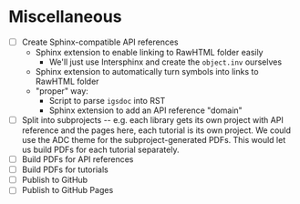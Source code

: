 # Miscellaneous

* [ ] Create Sphinx-compatible API references
    * Sphinx extension to enable linking to RawHTML folder easily
        * We'll just use Intersphinx and create the `object.inv` ourselves
    * Sphinx extension to automatically turn symbols into links to RawHTML folder
    * "proper" way:
        * Script to parse `igsdoc` into RST
        * Sphinx extension to add an API reference "domain"
* [ ] Split into subprojects -- e.g. each library gets its own project with API reference and the pages here, each tutorial is its own project. We could use the ADC theme for the subproject-generated PDFs. This would let us build PDFs for each tutorial separately.
* [ ] Build PDFs for API references
* [ ] Build PDFs for tutorials
* [ ] Publish to GitHub
* [ ] Publish to GitHub Pages
